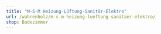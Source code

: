 ```yaml
---
title: "M-S-M Heizung-Lüftung-Sanitär-Elektro"
url: /wahrenholz/m-s-m-heizung-lueftung-sanitaer-elektro/
shop: Badezimmer
---
```

